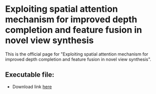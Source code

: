 # Exploiting spatial attention mechanism for improved depth completion and feature fusion in novel view synthesis

This is the official page for "Exploiting spatial attention mechanism for improved depth completion and feature fusion in novel view synthesis".

## Executable file:

- Download link [here](https://drive.google.com/file/d/1obowpzPiKQbLOevLUMmWDodgtPlEDcCZ/view?usp=drive_link)
